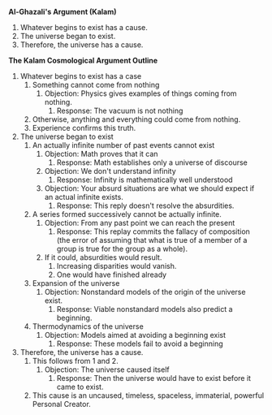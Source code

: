 **Al-Ghazali's Argument (Kalam)**
1. Whatever begins to exist has a cause.
2. The universe began to exist.
3. Therefore, the universe has a cause. 

**The Kalam Cosmological Argument Outline**
1. Whatever begins to exist has a case
    1. Something cannot come from nothing
        1. Objection: Physics gives examples of things coming from nothing.
            1. Response: The vacuum is not nothing
    2. Otherwise, anything and everything could come from nothing.
    3. Experience confirms this truth. 
2. The universe began to exist
    1. An actually infinite number of past events cannot exist
        1. Objection: Math proves that it can
            1. Response: Math establishes only a universe of discourse
        2. Objection: We don't understand infinity
            1. Response: Infinity is mathematically well understood
        3. Objection: Your absurd situations are what we should expect if an actual infinite exists.
            1. Response: This reply doesn't resolve the absurdities. 
    2. A series formed successively cannot be actually infinite.
        1. Objection: From any past point we can reach the present
            1. Response: This replay commits the fallacy of composition (the error of assuming that what is true of a member of a group is true for the group as a whole).
        2. If it could, absurdities would result.
            1. Increasing disparities would vanish.
            2. One would have finished already
    3. Expansion of the universe
        1. Objection: Nonstandard models of the origin of the universe exist.
            1. Response: Viable nonstandard models also predict a beginning.
    4. Thermodynamics of the universe
        1. Objection: Models aimed at avoiding a beginning exist
            1. Response: These models fail to avoid a beginning
3. Therefore, the universe has a cause.
    1. This follows from 1 and 2.
        1. Objection: The universe caused itself
            1. Response: Then the universe would have to exist before it came to exist.
    2. This cause is an uncaused, timeless, spaceless, immaterial, powerful Personal Creator. 